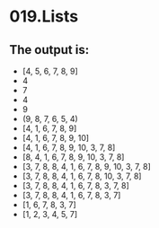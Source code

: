 # 019.Lists

## The output is:

* [4, 5, 6, 7, 8, 9]
* 4
* 7
* 4
* 9
* (9, 8, 7, 6, 5, 4)
* [4, 1, 6, 7, 8, 9]
* [4, 1, 6, 7, 8, 9, 10]
* [4, 1, 6, 7, 8, 9, 10, 3, 7, 8]
* [8, 4, 1, 6, 7, 8, 9, 10, 3, 7, 8]
* [3, 7, 8, 8, 4, 1, 6, 7, 8, 9, 10, 3, 7, 8]
* [3, 7, 8, 8, 4, 1, 6, 7, 8, 10, 3, 7, 8]
* [3, 7, 8, 8, 4, 1, 6, 7, 8, 3, 7, 8]
* [3, 7, 8, 8, 4, 1, 6, 7, 8, 3, 7]
* [1, 6, 7, 8, 3, 7]
* [1, 2, 3, 4, 5, 7]